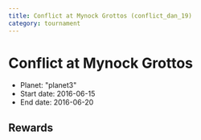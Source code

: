 ```yaml
---
title: Conflict at Mynock Grottos (conflict_dan_19)
category: tournament
---
```

# Conflict at Mynock Grottos

  * Planet: "planet3"
  * Start date: 2016-06-15
  * End date: 2016-06-20

## Rewards

